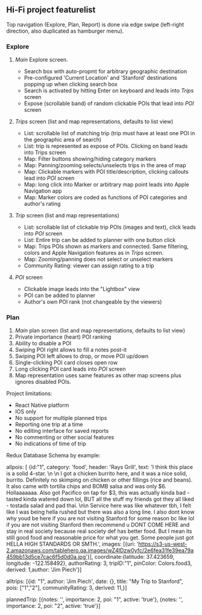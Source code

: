 ## Hi-Fi project featurelist

Top navigation (Explore, Plan, Report) is done via edge swipe  (left-right direction, also duplicated as hamburger menu).

### Explore
1. *Main* Explore screen.
   * Search box with auto-propmt for arbitrary geographic destination
   * Pre-configured 'Current Location' and 'Stanford' destinations popping up when clicking search box
   * Search is activated by hitting Enter on keyboard and leads into *Trips* screen
   * Expose (scrollable band) of random clickable POIs that lead into *POI* screen
   
2. *Trips* screen (list and map representations, defaults to list view)
   * List: scrollable list of matching trip (trip must have at least one POI in the geographic area of search)
   * List: trip is represented as expose of POIs. Clicking on band leads into Trips screen
   * Map: Filter buttons showing/hiding category markers
   * Map: Panning/zooming selects/unselects trips in the area of map
   * Map: Clickable markers with POI title/description, clicking callouts lead into *POI* screen
   * Map: long click into Marker or arbitrary map point leads into Apple Navigation app
   * Map: Marker colors are coded as functions of POI categories and author's rating
   
3.  *Trip* screen (list and map representations)
    * List: scrollable list of clickable trip POIs (images and text), click leads into *POI* screen
    * List: Entire trip can be added to planner with one button click
    * Map:  Trips POIs shown as markers and connected. Same filtering, colors and Apple Navigation features as in *Trips* screen.
    * Map:  Zooming/panning does not select or unselect markers
    * Community Rating: viewer can assign rating to a trip
  
4.  *POI* screen
    * Clickable image leads into the "Lightbox" view
    * POI can be added to planner
    * Author's own POI rank (not changeable by the viewers)
    
### Plan 
 1. *Main* plan screen (list and map representations, defaults to list view)
 2.  Private importance (heart) POI ranking
 3.  Ability to disable a POI
 4.  Swiping POI right allows to fill a notes post-it
 5.  Swiping POI left allows to drop, or move POI up/down
 6.  Single-clicking POI card closes open row
 7.  Long clicking POI card leads into *POI* screen
 8.  Map representation uses same features as other map screens plus ignores disabled POIs.
 
Project limitations:
  * React Native platform
  * IOS only
  * No support for multiple planned trips
  * Reporting one trip at a time
  * No editing interface for saved reports
  * No commenting or other social features
  * No indications of time of trip
  
  Redux Database Schema by example:
  
 allpois: [
      {id:"1", category: 'food', header: 'Rays Grill', text: 'I think this place is a solid 4-star. \n \n I got a chicken burrito here, and it was a nice solid, burrito. Definitely no skimping on chicken or other fillings (rice and beans). It also came with tortilla chips and BOMB salsa and was only $6. Hollaaaaaaa. Also got Pacifico on tap for $3, this was actually kinda bad - tasted kinda watered down lol, BUT all the stuff my friends got they all liked - tostada salad and pad thai. \n\n Service here was like whatever tbh, I felt like I was being hella rushed but there was also a long line. I also dont know why youd be here if you are not visiting Stanford for some reason bc like lol if you are not visiting Stanford then recommend u DONT COME HERE and stay in real society because real society def has better food. But I mean its still good food and reasonable price for what you get. Some people just got HELLA HIGH STANDARDS OR SMTH.', images: [{uri: 'https://s3-us-west-2.amazonaws.com/tablehero.qa.images/wZ4IDzw0yfc/2e6fea31fe39ea79a459bb13d5ce7cac6f5d0d0a.jpg'}], coordinate:{latitude: 37.423659, longitude: -122.158492}, authorRating: 3, tripID:"1", pinColor: Colors.food3, derived: 1,author: 'Jim Piech'}]
      
 alltrips: [{id: "1", author: 'Jim Piech', date: {}, title: "My Trip to Stanford", pois: ["1","2"], communityRating: 3, derived: 11,}]
            

 plannedTrip: [{notes: '', importance: 2, poi: "1", active: 'true'}, {notes: '', importance: 2, poi: "2", active: 'true'}]
  
  
  
